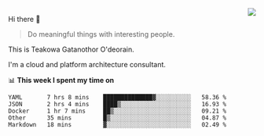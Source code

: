<img align="right" src="https://github-readme-stats.vercel.app/api?username=Teakowa&show_icons=true&icon_color=2f80ed&text_color=718096&bg_color=ffffff&hide_title=true" />

Hi there 👋

> Do meaningful things with interesting people.

This is Teakowa Gatanothor O'deorain.

I'm a cloud and platform architecture consultant.

📊 **This week I spent my time on**
<!--START_SECTION:waka-->
```text
YAML       7 hrs 8 mins    ██████████████▓░░░░░░░░░░   58.36 % 
JSON       2 hrs 4 mins    ████▒░░░░░░░░░░░░░░░░░░░░   16.93 % 
Docker     1 hr 7 mins     ██▒░░░░░░░░░░░░░░░░░░░░░░   09.21 % 
Other      35 mins         █▒░░░░░░░░░░░░░░░░░░░░░░░   04.87 % 
Markdown   18 mins         ▓░░░░░░░░░░░░░░░░░░░░░░░░   02.49 % 
```
<!--END_SECTION:waka-->

